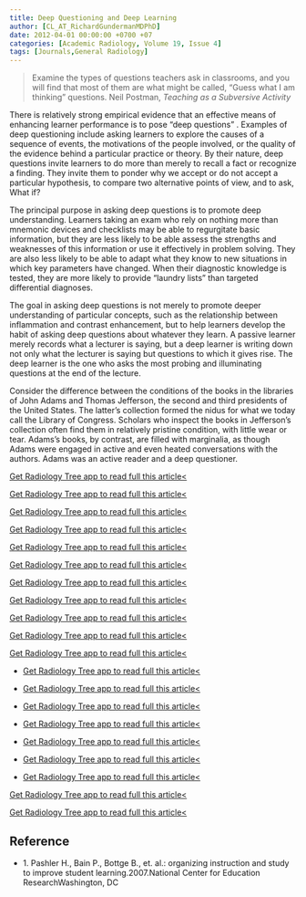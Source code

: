 ```yaml
---
title: Deep Questioning and Deep Learning
author: [CL_AT_RichardGundermanMDPhD]
date: 2012-04-01 00:00:00 +0700 +07
categories: [Academic Radiology, Volume 19, Issue 4]
tags: [Journals,General Radiology]
---
```

> Examine the types of questions teachers ask in classrooms, and you will find that most of them are what might be called, “Guess what I am thinking” questions. Neil Postman, _Teaching as a Subversive Activity_

There is relatively strong empirical evidence that an effective means of enhancing learner performance is to pose “deep questions” . Examples of deep questioning include asking learners to explore the causes of a sequence of events, the motivations of the people involved, or the quality of the evidence behind a particular practice or theory. By their nature, deep questions invite learners to do more than merely to recall a fact or recognize a finding. They invite them to ponder why we accept or do not accept a particular hypothesis, to compare two alternative points of view, and to ask, What if?

The principal purpose in asking deep questions is to promote deep understanding. Learners taking an exam who rely on nothing more than mnemonic devices and checklists may be able to regurgitate basic information, but they are less likely to be able assess the strengths and weaknesses of this information or use it effectively in problem solving. They are also less likely to be able to adapt what they know to new situations in which key parameters have changed. When their diagnostic knowledge is tested, they are more likely to provide “laundry lists” than targeted differential diagnoses.

The goal in asking deep questions is not merely to promote deeper understanding of particular concepts, such as the relationship between inflammation and contrast enhancement, but to help learners develop the habit of asking deep questions about whatever they learn. A passive learner merely records what a lecturer is saying, but a deep learner is writing down not only what the lecturer is saying but questions to which it gives rise. The deep learner is the one who asks the most probing and illuminating questions at the end of the lecture.

Consider the difference between the conditions of the books in the libraries of John Adams and Thomas Jefferson, the second and third presidents of the United States. The latter’s collection formed the nidus for what we today call the Library of Congress. Scholars who inspect the books in Jefferson’s collection often find them in relatively pristine condition, with little wear or tear. Adams’s books, by contrast, are filled with marginalia, as though Adams were engaged in active and even heated conversations with the authors. Adams was an active reader and a deep questioner.

[Get Radiology Tree app to read full this article<](https://clinicalpub.com/app)

[Get Radiology Tree app to read full this article<](https://clinicalpub.com/app)

[Get Radiology Tree app to read full this article<](https://clinicalpub.com/app)

[Get Radiology Tree app to read full this article<](https://clinicalpub.com/app)

[Get Radiology Tree app to read full this article<](https://clinicalpub.com/app)

[Get Radiology Tree app to read full this article<](https://clinicalpub.com/app)

[Get Radiology Tree app to read full this article<](https://clinicalpub.com/app)

[Get Radiology Tree app to read full this article<](https://clinicalpub.com/app)

[Get Radiology Tree app to read full this article<](https://clinicalpub.com/app)

[Get Radiology Tree app to read full this article<](https://clinicalpub.com/app)

[Get Radiology Tree app to read full this article<](https://clinicalpub.com/app)

- [Get Radiology Tree app to read full this article<](https://clinicalpub.com/app)

- [Get Radiology Tree app to read full this article<](https://clinicalpub.com/app)

- [Get Radiology Tree app to read full this article<](https://clinicalpub.com/app)

- [Get Radiology Tree app to read full this article<](https://clinicalpub.com/app)

- [Get Radiology Tree app to read full this article<](https://clinicalpub.com/app)

- [Get Radiology Tree app to read full this article<](https://clinicalpub.com/app)

- [Get Radiology Tree app to read full this article<](https://clinicalpub.com/app)


[Get Radiology Tree app to read full this article<](https://clinicalpub.com/app)

[Get Radiology Tree app to read full this article<](https://clinicalpub.com/app)

## Reference

- 1\. Pashler H., Bain P., Bottge B., et. al.: organizing instruction and study to improve student learning.2007.National Center for Education ResearchWashington, DC